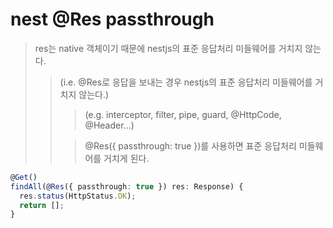# nest @Res passthrough

> res는 native 객체이기 때문에 nestjs의 표준 응답처리 미들웨어를 거치지 않는다.
>
> > (i.e. @Res로 응답을 보내는 경우 nestjs의 표준 응답처리 미들웨어를 거치지 않는다.)
> >
> > > (e.g. interceptor, filter, pipe, guard, @HttpCode, @Header...)
> >
> > > @Res({ passthrough: true })를 사용하면 표준 응답처리 미들웨어를 거치게 된다.

```ts
@Get()
findAll(@Res({ passthrough: true }) res: Response) {
  res.status(HttpStatus.OK);
  return [];
}
```
